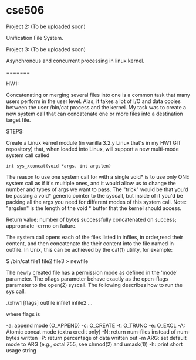 cse506
======

Project 2: (To be uploaded soon)

Unification File System.

Project 3: (To be uploaded soon)

Asynchronous and concurrent processing in linux kernel.

=======

HW1:

Concatenating or merging several files into one is a common task that many users perform in the user level.  Alas, it takes a lot of I/O and data copies between the user /bin/cat process and the kernel. My task was to create a new system call that can concatenate one or more files into a destination target file.

STEPS:

Create a Linux kernel module (in vanilla 3.2.y Linux that's in my HW1 GIT repository) that, when loaded into Linux, will support a new multi-mode system call called

	int sys_xconcat(void *args, int argslen)
	
The reason to use one system call for with a single void* is to use only ONE system call as if it's multiple ones, and it
would allow us to change the number and types of args we want to pass.  The "trick" would be that you'd be passing a void* generic pointer to the syscall, but inside of it you'd be packing all the args you need for different modes of this system call.  Note: "argslen" is the length of the void * buffer that the kernel should access.

Return value: number of bytes successfully concatenated on success; appropriate -errno on failure.

The system call opens each of the files listed in infiles, in order,read their content, and then concatenate the their content into the file named in outfile.  In Unix, this can be achieved by the cat(1) utility, for example:

$ /bin/cat file1 file2 file3 > newfile

The newly created file has a permission mode as defined in the 'mode' parameter. The oflags parameter behave exactly as the open-flags parameter to the open(2) syscall. The following describes how to run the sys call:

./xhw1 [flags] outfile infile1 infile2 ...

where flags is

-a: append mode (O_APPEND)
-c: O_CREATE
-t: O_TRUNC
-e: O_EXCL
-A: Atomic concat mode (extra credit only)
-N: return num-files instead of num-bytes written
-P: return percentage of data written out
-m ARG: set default mode to ARG (e.g., octal 755, see chmod(2) and umask(1))
-h: print short usage string
